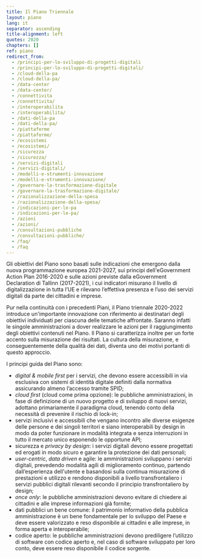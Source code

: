 ```yaml
---
title: Il Piano Triennale
layout: piano
lang: it
separator: ascending
title-alignment: left
quotes: 2020
chapters: []
ref: piano
redirect_from:
  - /principi-per-lo-sviluppo-di-progetti-digitali
  - /principi-per-lo-sviluppo-di-progetti-digitali/
  - /cloud-della-pa
  - /cloud-della-pa/
  - /data-center
  - /data-center/
  - /connettivita
  - /connettivita/
  - /interoperabilita
  - /interoperabilita/
  - /dati-della-pa
  - /dati-della-pa/
  - /piattaforme
  - /piattaforme/
  - /ecosistemi
  - /ecosistemi/
  - /sicurezza
  - /sicurezza/
  - /servizi-digitali
  - /servizi-digitali/
  - /modelli-e-strumenti-innovazione
  - /modelli-e-strumenti-innovazione/
  - /governare-la-trasformazione-digitale
  - /governare-la-trasformazione-digitale/
  - /razionalizzazione-della-spesa
  - /razionalizzazione-della-spesa/
  - /indicazioni-per-le-pa
  - /indicazioni-per-le-pa/
  - /azioni
  - /azioni/
  - /consultazioni-pubbliche
  - /consultazioni-pubbliche/
  - /faq/
  - /faq
---
```

Gli obiettivi del Piano sono basati sulle indicazioni che emergono dalla nuova
programmazione europea 2021-2027, sui principi dell'eGovernment Action Plan
2016-2020 e sulle azioni previste dalla eGovernment Declaration di Tallinn
(2017-2021), i cui indicatori misurano il livello di digitalizzazione in tutta
l’UE e rilevano l’effettiva presenza e l’uso dei servizi digitali da parte dei
cittadini e imprese.

Pur nella continuità con i precedenti Piani, il Piano triennale 2020-2022
introduce un'importante innovazione con riferimento ai destinatari degli
obiettivi individuati per ciascuna delle tematiche affrontate. Saranno infatti
le singole amministrazioni a dover realizzare le azioni per il raggiungimento
degli obiettivi contenuti nel Piano. Il Piano si caratterizza inoltre per un
forte accento sulla misurazione dei risultati. La cultura della misurazione, e
conseguentemente della qualità dei dati, diventa uno dei motivi portanti di
questo approccio.

I principi guida del Piano sono: 

- *digital & mobile first* per i servizi, che devono essere accessibili in via
  esclusiva con sistemi di identità digitale definiti dalla normativa
  assicurando almeno l’accesso tramite SPID;
- *cloud first* (cloud come prima opzione): le pubbliche amministrazioni, in fase
  di definizione di un nuovo progetto e di sviluppo di nuovi servizi, adottano
  primariamente il paradigma cloud, tenendo conto della necessità di prevenire
  il rischio di lock-in;
- servizi inclusivi e accessibili che vengano incontro alle diverse esigenze
  delle persone e dei singoli territori e siano interoperabili by design in modo
  da poter funzionare in modalità integrata e senza interruzioni in tutto il
  mercato unico esponendo le opportune API;
- sicurezza e *privacy by design*: i servizi digitali devono essere progettati ed
  erogati in modo sicuro e garantire la protezione dei dati personali;
- *user-centric*, *data driven* e agile: le amministrazioni sviluppano i servizi
  digitali, prevedendo modalità agili di miglioramento continuo, partendo
  dall’esperienza dell'utente e basandosi sulla continua misurazione di
  prestazioni e utilizzo e rendono disponibili a livello transfrontaliero i
  servizi pubblici digitali rilevanti secondo il principio transfrontaliero by
  design;
- *once only*: le pubbliche amministrazioni devono evitare di chiedere ai
  cittadini e alle imprese informazioni già fornite;
- dati pubblici un bene comune: il patrimonio informativo della pubblica
  amministrazione è un bene fondamentale per lo sviluppo del Paese e deve essere
  valorizzato e reso disponibile ai cittadini e alle imprese, in forma aperta e
  interoperabile;
- codice aperto: le pubbliche amministrazioni devono prediligere l’utilizzo di
  software con codice aperto e, nel caso di software sviluppato per loro conto,
  deve essere reso disponibile il codice sorgente.
